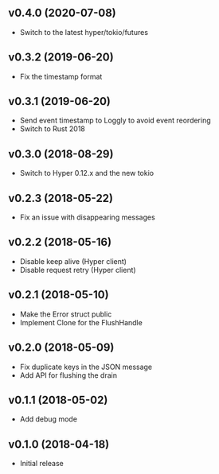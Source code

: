 ## v0.4.0 (2020-07-08)

* Switch to the latest hyper/tokio/futures

## v0.3.2 (2019-06-20)

* Fix the timestamp format

## v0.3.1 (2019-06-20)

* Send event timestamp to Loggly to avoid event reordering
* Switch to Rust 2018

## v0.3.0 (2018-08-29)

* Switch to Hyper 0.12.x and the new tokio

## v0.2.3 (2018-05-22)

* Fix an issue with disappearing messages

## v0.2.2 (2018-05-16)

* Disable keep alive (Hyper client)
* Disable request retry (Hyper client)

## v0.2.1 (2018-05-10)

* Make the Error struct public
* Implement Clone for the FlushHandle

## v0.2.0 (2018-05-09)

* Fix duplicate keys in the JSON message
* Add API for flushing the drain

## v0.1.1 (2018-05-02)

* Add debug mode

## v0.1.0 (2018-04-18)

* Initial release
